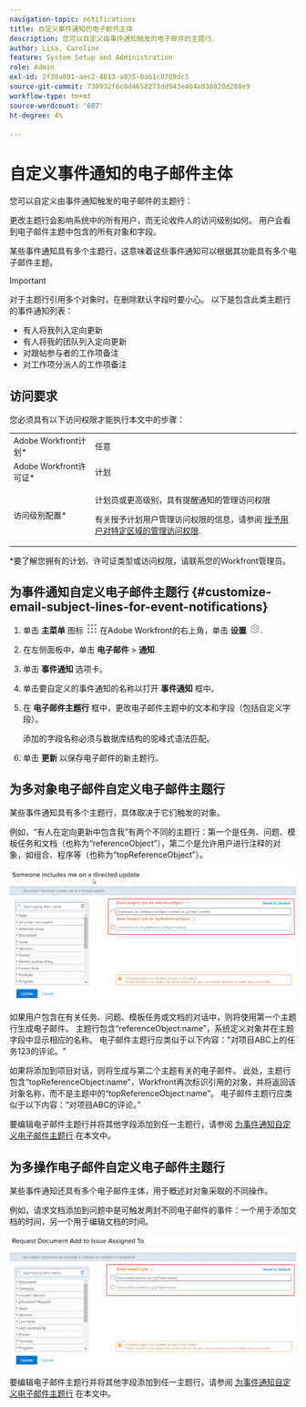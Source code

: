 ```yaml
---
navigation-topic: notifications
title: 自定义事件通知的电子邮件主体
description: 您可以自定义由事件通知触发的电子邮件的主题行。
author: Lisa, Caroline
feature: System Setup and Administration
role: Admin
exl-id: 2f39a091-aec2-4013-a835-0ab1c8789dc3
source-git-commit: 730932f6c8d4658273dd943e464a038828d288e9
workflow-type: tm+mt
source-wordcount: '607'
ht-degree: 4%

---
```


# 自定义事件通知的电子邮件主体

您可以自定义由事件通知触发的电子邮件的主题行：

更改主题行会影响系统中的所有用户，而无论收件人的访问级别如何。 用户会看到电子邮件主题中包含的所有对象和字段。

某些事件通知具有多个主题行，这意味着这些事件通知可以根据其功能具有多个电子邮件主题。

>[!IMPORTANT]
>
>对于主题行引用多个对象时，在删除默认字段时要小心。 以下是包含此类主题行的事件通知列表：
>
>* 有人将我列入定向更新
>* 有人将我的团队列入定向更新
>* 对跟帖参与者的工作项备注
>* 对工作项分派人的工作项备注
>


## 访问要求

您必须具有以下访问权限才能执行本文中的步骤：

<table style="table-layout:auto"> 
 <col> 
 </col> 
 <col> 
 </col> 
 <tbody> 
  <tr> 
   <td role="rowheader">Adobe Workfront计划*</td> 
   <td>任意</td> 
  </tr> 
  <tr> 
   <td role="rowheader">Adobe Workfront许可证*</td> 
   <td>计划</td> 
  </tr> 
  <tr> 
   <td role="rowheader">访问级别配置*</td> 
   <td> <p>计划员或更高级别，具有提醒通知的管理访问权限</p> <p>有关授予计划用户管理访问权限的信息，请参阅 <a href="../../../administration-and-setup/add-users/configure-and-grant-access/grant-users-admin-access-certain-areas.md" class="MCXref xref">授予用户对特定区域的管理访问权限</a>.</p> </td> 
  </tr> 
 </tbody> 
</table>

&#42;要了解您拥有的计划、许可证类型或访问权限，请联系您的Workfront管理员。

## 为事件通知自定义电子邮件主题行 {#customize-email-subject-lines-for-event-notifications}

1. 单击 **主菜单** 图标 ![](assets/main-menu-icon.png) 在Adobe Workfront的右上角，单击 **设置** ![](assets/gear-icon-settings.png).

1. 在左侧面板中，单击 **电子邮件** > **通知**.

1. 单击 **事件通知** 选项卡。
1. 单击要自定义的事件通知的名称以打开 **事件通知** 框中。
1. 在 **电子邮件主题行** 框中，更改电子邮件主题中的文本和字段（包括自定义字段）。

   添加的字段名称必须与数据库结构的驼峰式语法匹配。 <!--For more information about how our objects and their fields are named in the Workfront database, see the [Adobe Workfront API](../../../wf-api/workfront-api.md).-->

1. 单击 **更新** 以保存电子邮件的新主题行。

## 为多对象电子邮件自定义电子邮件主题行

某些事件通知具有多个主题行，具体取决于它们触发的对象。

例如，“有人在定向更新中包含我”有两个不同的主题行：第一个是任务、问题、模板任务和文档（也称为“referenceObject”），第二个是允许用户进行注释的对象，如组合、程序等（也称为“topReferenceObject”）。

![](assets/Ev-not-mult-subj-lines.png)

如果用户包含在有关任务、问题、模板任务或文档的对话中，则将使用第一个主题行生成电子邮件。 主题行包含“referenceObject:name”，系统定义对象并在主题字段中显示相应的名称。 电子邮件主题行应类似于以下内容：&quot;对项目ABC上的任务123的评论。&quot;

如果将添加到项目对话，则将生成与第二个主题有关的电子邮件。 此处，主题行包含“topReferenceObject:name”，Workfront再次标识引用的对象，并将返回该对象名称，而不是主题中的“topReferenceObject:name”。 电子邮件主题行应类似于以下内容：“对项目ABC的评论。”

要编辑电子邮件主题行并将其他字段添加到任一主题行，请参阅 [为事件通知自定义电子邮件主题行](#customize-email-subject-lines-for-event-notifications) 在本文中。

## 为多操作电子邮件自定义电子邮件主题行

某些事件通知还具有多个电子邮件主体，用于概述对对象采取的不同操作。

例如，请求文档添加到问题中是可触发两封不同电子邮件的事件：一个用于添加文档的时间，另一个用于编辑文档的时间。

![](assets/ev-not-mult-subj-lines-diff-actions.png)

要编辑电子邮件主题行并将其他字段添加到任一主题行，请参阅 [为事件通知自定义电子邮件主题行](#customize-email-subject-lines-for-event-notifications) 在本文中。
